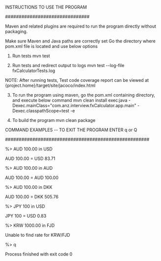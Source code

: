 INSTRUCTIONS TO USE THE PROGRAM

###############################

Maven and related plugins are required to run the program directly without packaging.

Make sure Maven and Java paths are correctly set
Go the directory where pom.xml file is located and use below options

1. Run tests
mvn test

2. Run tests and redirect output to logs
mvn test --log-file fxCalculatorTests.log

NOTE: After running tests, Test code coverage report can be viewed at
 {project.home}/target/site/jacoco/index.html

3. To run the program using maven, go the pom.xml containing directory, and execute below command
mvn clean install exec:java -Dexec.mainClass="com.anz.interview.fxCalculator.app.main" -Dexec.classpathScope=test -e

4. To build the program
mvn clean package



COMMAND EXAMPLES -- TO EXIT THE PROGRAM ENTER q or Q

#####################################################

%> AUD 100.00 in USD

AUD 100.00 = USD 83.71

%> AUD 100.00 in AUD

AUD 100.00 = AUD 100.00

%> AUD 100.00 in DKK

AUD 100.00 = DKK 505.76

%> JPY 100 in USD

JPY 100 = USD 0.83

%> KRW 1000.00 in FJD

Unable to find rate for KRW/FJD


%> q

Process finished with exit code 0
